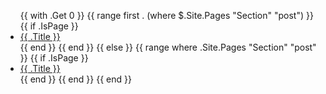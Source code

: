 <ul>
    {{ with .Get 0 }}
        {{ range first . (where $.Site.Pages "Section" "post") }}
            {{ if .IsPage }}
                <li><a href="{{ .Permalink }}">{{ .Title }}</a></li>
            {{ end }}
        {{ end }}
    {{ else }}
        {{ range where .Site.Pages "Section" "post" }}
            {{ if .IsPage }}
                <li><a href="{{ .Permalink }}">{{ .Title }}</a></li>
            {{ end }}
        {{ end }}
    {{ end }}
</ul>